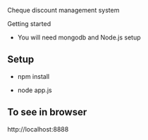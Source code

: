 
Cheque discount management system

Getting started

- You will need mongodb and Node.js setup

## Setup
  
- npm install

- node app.js



## To see in browser

http://localhost:8888
